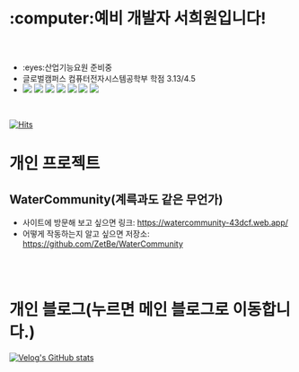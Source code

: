 <h1><p>:computer:예비 개발자 서희원입니다!</p></h1>
<br>
  <ul>
    <li>:eyes:산업기능요원 준비중</li>
    <li>글로벌캠퍼스 컴퓨터전자시스템공학부    학점 3.13/4.5</li>
    <li>
        <img src="https://img.shields.io/badge/JavaScript-F7DF1E?style=for-the-badge&logo=JavaScript&logoColor=white">
        <img src="https://img.shields.io/badge/TypeScript-3178C6?style=for-the-badge&logo=TypeScript&logoColor=white">
        <img src="https://img.shields.io/badge/CSS3-1572B6?style=for-the-badge&logo=CSS3&logoColor=white">
        <img src="https://img.shields.io/badge/HTML5-E34F26?style=for-the-badge&logo=HTML5&logoColor=white">
        <img src="https://img.shields.io/badge/React-61DAFB?style=for-the-badge&logo=React&logoColor=white">
        <img src="https://img.shields.io/badge/-Redux-%23764ABC?style=for-the-badge&logo=Redux&logoColor=white">
        <img src="https://img.shields.io/badge/-React%20Router-%23CA4245?style=for-the-badge&logo=ReactRouter&logoColor=white">
    </li>
    

  </ul>
  <br>


[![Hits](https://hits.seeyoufarm.com/api/count/incr/badge.svg?url=https%3A%2F%2Fgithub.com%2FZetBe&count_bg=%2339D7D2&title_bg=%23A19E9E&icon=&icon_color=%23E7E7E7&title=Visitor&edge_flat=false)](https://hits.seeyoufarm.com)

  
# 개인 프로젝트

## WaterCommunity(계륵과도 같은 무언가) <br/>
- 사이트에 방문해 보고 싶으면 링크: <a href="https://watercommunity-43dcf.web.app/">https://watercommunity-43dcf.web.app/</a>
- 어떻게 작동하는지 알고 싶으면 저장소: https://github.com/ZetBe/WaterCommunity
  
<br>
 <br>
  
 # 개인 블로그(누르면 메인 블로그로 이동합니다.)
[![Velog's GitHub stats](https://velog-readme-stats.vercel.app/api?name=zetbe)](https://velog.io/@zetbe)
